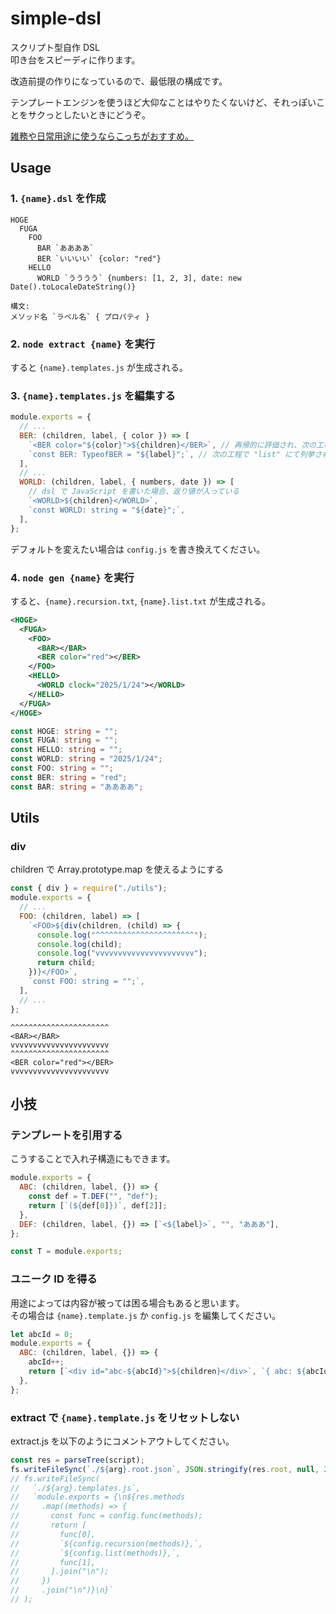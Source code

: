 # simple-dsl

スクリプト型自作 DSL  
叩き台をスピーディに作ります。

改造前提の作りになっているので、最低限の構成です。

テンプレートエンジンを使うほど大仰なことはやりたくないけど、それっぽいことをサクっとしたいときにどうぞ。

[雑務や日常用途に使うならこっちがおすすめ。](https://github.com/katai5plate/online-template-maker)

## Usage

### 1. `{name}.dsl` を作成

```
HOGE
  FUGA
    FOO
      BAR `ああああ`
      BER `いいいい` {color: "red"}
    HELLO
      WORLD `うううう` {numbers: [1, 2, 3], date: new Date().toLocaleDateString()}
```

```
構文:
メソッド名 `ラベル名` { プロパティ }
```

### 2. `node extract {name}` を実行

すると `{name}.templates.js` が生成される。

### 3. `{name}.templates.js` を編集する

```js
module.exports = {
  // ...
  BER: (children, label, { color }) => [
    `<BER color="${color}">${children}</BER>`, // 再帰的に評価され、次の工程で "recursion" に出力される
    `const BER: TypeofBER = "${label}";`, // 次の工程で "list" にて列挙される文字列
  ],
  // ...
  WORLD: (children, label, { numbers, date }) => [
    // dsl で JavaScript を書いた場合、返り値が入っている
    `<WORLD>${children}</WORLD>`,
    `const WORLD: string = "${date}";`,
  ],
};
```

デフォルトを変えたい場合は `config.js` を書き換えてください。

### 4. `node gen {name}` を実行

すると、`{name}.recursion.txt`, `{name}.list.txt` が生成される。

```xml
<HOGE>
  <FUGA>
    <FOO>
      <BAR></BAR>
      <BER color="red"></BER>
    </FOO>
    <HELLO>
      <WORLD clock="2025/1/24"></WORLD>
    </HELLO>
  </FUGA>
</HOGE>
```

```ts
const HOGE: string = "";
const FUGA: string = "";
const HELLO: string = "";
const WORLD: string = "2025/1/24";
const FOO: string = "";
const BER: string = "red";
const BAR: string = "ああああ";
```

## Utils

### div

children で Array.prototype.map を使えるようにする

```js
const { div } = require("./utils");
module.exports = {
  // ...
  FOO: (children, label) => [
    `<FOO>${div(children, (child) => {
      console.log("^^^^^^^^^^^^^^^^^^^^^^");
      console.log(child);
      console.log("vvvvvvvvvvvvvvvvvvvvvv");
      return child;
    })}</FOO>`,
    `const FOO: string = "";`,
  ],
  // ...
};
```

```
^^^^^^^^^^^^^^^^^^^^^^
<BAR></BAR>
vvvvvvvvvvvvvvvvvvvvvv
^^^^^^^^^^^^^^^^^^^^^^
<BER color="red"></BER>
vvvvvvvvvvvvvvvvvvvvvv
```

## 小技

### テンプレートを引用する

こうすることで入れ子構造にもできます。

```js
module.exports = {
  ABC: (children, label, {}) => {
    const def = T.DEF("", "def");
    return [`(${def[0]})`, def[2]];
  },
  DEF: (children, label, {}) => [`<${label}>`, "", "あああ"],
};

const T = module.exports;
```

### ユニーク ID を得る

用途によっては内容が被っては困る場合もあると思います。  
その場合は `{name}.template.js` か `config.js` を編集してください。

```js
let abcId = 0;
module.exports = {
  ABC: (children, label, {}) => {
    abcId++;
    return [`<div id="abc-${abcId}">${children}</div>`, `{ abc: ${abcId} },`];
  },
};
```

### extract で `{name}.template.js` をリセットしない

extract.js を以下のようにコメントアウトしてください。

```js
const res = parseTree(script);
fs.writeFileSync(`./${arg}.root.json`, JSON.stringify(res.root, null, 2));
// fs.writeFileSync(
//   `./${arg}.templates.js`,
//   `module.exports = {\n${res.methods
//     .map((methods) => {
//       const func = config.func(methods);
//       return [
//         func[0],
//         `${config.recursion(methods)},`,
//         `${config.list(methods)},`,
//         func[1],
//       ].join("\n");
//     })
//     .join("\n")}\n}`
// );
```

